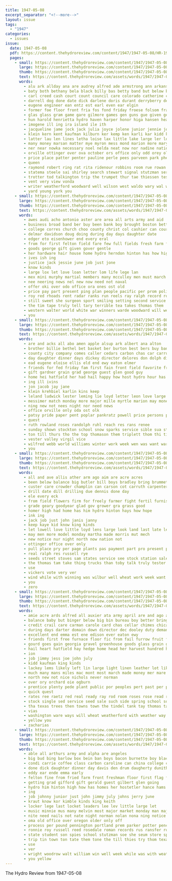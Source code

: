 ```yaml
---
title: 1947-05-08
excerpt_separator: "<!--more-->"
layout: issue
tags:
  - "1947"
categories:
  - issues
issue:
  date: 1947-05-08
  pdf: https://content.thehydroreview.com/content/1947/1947-05-08/HR-1947-05-08.pdf
  pages:
    - small: https://content.thehydroreview.com/content/1947/1947-05-08/small/HR-1947-05-08-01.jpg
      large: https://content.thehydroreview.com/content/1947/1947-05-08/large/HR-1947-05-08-01.jpg
      thumb: https://content.thehydroreview.com/content/1947/1947-05-08/thumbnails/HR-1947-05-08-01.jpg
      text: https://content.thehydroreview.com/assets/words/1947/1947-05-08/HR-1947-05-08-01.txt
      words:
        - alu ark allday ana are audrey alfred ade armstrong ann arkansas anita and afton american ard able aid all ates avants
        - baty both bethany bela black billy bas betty band but below bass body best bon bethel born burl buy brummitt basket ban bean baker brittain ball ber been began beatie bee blue belle boys business
        - carl creed cash court count council care colorado catherine church call car city che coulter clinton cooler class chief corres crown can check champion case con cause caton coe
        - darrell dog done date dick darlene doris durant derryberry dean door dan dau dao day dies daughter director duet dale dolph december deer
        - eugene engineer ean entz est earl even ear elgin
        - former foe floor front fria fos fond friday froese folsom frank flansburg far fellows fee for first from fulton fatal flute frost ford fray fund folks fast fink flash
        - glas glass gram game gare gilmore games gen guns gue given ger gary guest gloria givens gave grade gon goodwin getting gaylord guy good ghost
        - hun harold henrietta hydro haven harper honor higa hansen heart has hardy hall had hone home her hee hume hour high hand heaven hack hafer hammon head henry hogue
        - imogene ill ing ira island ile ith
        - jacqueline jame jock jack julia joyce jolene junior jennie johnson judge jee janice jess jean jordan jackie june john
        - klein kern kent kaufman kilburn ker kemp ken karli kar kidd knee king kleen
        - latter lau len lines letha loise lax little lake large ler long lee lights lary lawless lou legion later lord last los
        - many money marsan matter mye myron mess mond marion more maryann men martha man march much monday mary mana margie minnie mcdaniel made may marilyn means margy majors marylin melba mound mcbride marsha miss members menn mcallen mee margaret marie major might
        - ner near nowka necessary noel nelda neat now nor nadine nations noble new noon need nickel night not
        - orville ottinger over ova october ors office only odd orey olive
        - price place patter penter pauline perle pees parveen park pheasant penman pen pan pei perfect pass pennington pase pack par pastor pat pay
        - queen
        - raymond robert ring rat rita ridenour robbins room rue rowan rub ruckman red reynolds rather ready
        - statema steele sai shirley search stewart signal stutzman sermon solo sunday sun season service save states state step soe stange street stage sin scott sylvia short sutton she sum schoo said see saa selves study shoulder struck springs smith sie slow sayre stan sale sauer sandra second soap sor sports schroder soon say scot school sen
        - trotter tod talkington trip the trumpet thur tae thiessen testin thomas tuner taken tom tines texas tupper take ton tee tees them teacher thee than tur trio terrell toward thelin tal tat town ture too tech tips teas tone
        - vent very view vonda
        - writer weatherford woodward well wilson west waldo wary wal wil way work wate warn wieland was wanda wage wood won walker weather went will week with ware wilma water warning
        - yard young york you
    - small: https://content.thehydroreview.com/content/1947/1947-05-08/small/HR-1947-05-08-02.jpg
      large: https://content.thehydroreview.com/content/1947/1947-05-08/large/HR-1947-05-08-02.jpg
      thumb: https://content.thehydroreview.com/content/1947/1947-05-08/thumbnails/HR-1947-05-08-02.jpg
      text: https://content.thehydroreview.com/assets/words/1947/1947-05-08/HR-1947-05-08-02.txt
      words:
        - awes audi acho antonio aster are area all arts army and aid
        - business broad band ber buy been bank boy brought boston better
        - college corres church choo county christ col cashier can courts case collins call camping caddo courage company
        - delmar davidson doug doing during day days daughter date
        - edger eto eisenhower end every eral
        - from for first felton field fare few full fields fresh farm fuel
        - goods george gift given gover gentle
        - her hardware hair house home hydro herndon hinton has how high heart hour human head
        - ives ish ing
        - justice jack jessie june job just jone
        - know kinds
        - large lox let love loan letter lom life lege lan
        - mex mini murphy martial members many mcculley men must march may minor merced
        - nee neering news nel new now need not naval
        - offer oki over odo office ora ones ost old
        - price pay part present ping plan people pacific per prom polit pope pastor potter pian
        - roy red rhoads rent radar ranks run reels ray ralph record roberta richmond
        - still sweet she surgeon sport smiling setting second service sunday see study stuber set student store sander show said star san sawatzky smith salute speech sand
        - the tim tape truly tell tary terrible tea takes thomas them
        - western walter world white war winners warde woodward will weatherford with was work
        - you
    - small: https://content.thehydroreview.com/content/1947/1947-05-08/small/HR-1947-05-08-03.jpg
      large: https://content.thehydroreview.com/content/1947/1947-05-08/large/HR-1947-05-08-03.jpg
      thumb: https://content.thehydroreview.com/content/1947/1947-05-08/thumbnails/HR-1947-05-08-03.jpg
      text: https://content.thehydroreview.com/assets/words/1947/1947-05-08/HR-1947-05-08-03.txt
      words:
        - are and acks all abo amen apple alsup ark albert ana alton
        - brother billie bethel bet basket ber burton best bers buy bank
        - county city company comes caller cedars carbon chas car carruth coy cullens card cecil can chisum costas carlisle caddo crest cost class childre condi come crystal clinton carman
        - day daughter dinner days dickey director delores don dolph din david
        - ead eugene eloise ellis eld end ewy eaton elmer
        - friends for fed friday fam first fain front field favorite from fay
        - gift gardner grain grad george guest glen good guy
        - home hei hatfield her had hail happy how host hydro hour has harry held hop hansen
        - ing ill ivins
        - jon jacob jay jane
        - klein krehbiel karlin kins keep
        - leland ludwick lester leming lie loyd letter leon love large like lena lee
        - messimer match monday more major mille myrtle marion may money mar melba mean mey martin mound mable mash mari maxton mission muncy marsh
        - ning new not nees night nor need news
        - office orville only oda ost olk
        - patsy pride paper pent poplar pankratz powell price persons pie past plate pitzer pos pray place payne por
        - quest
        - ruth rowland roses randolph ruhl reach res rans renee
        - sunday shown stockton school snow sparks service sible sua ster strong stafford station seed spring special saturday silver south sewing son sal sale springfield shall see seco store soni she sharry
        - ton till thurs tho the top thomason them triplett thom thi tickel
        - vester valley virgil vice
        - wilfred webb world williams winter work week wen was want war weathers wat weatherford won will winifred with wife
        - you
    - small: https://content.thehydroreview.com/content/1947/1947-05-08/small/HR-1947-05-08-04.jpg
      large: https://content.thehydroreview.com/content/1947/1947-05-08/large/HR-1947-05-08-04.jpg
      thumb: https://content.thehydroreview.com/content/1947/1947-05-08/thumbnails/HR-1947-05-08-04.jpg
      text: https://content.thehydroreview.com/assets/words/1947/1947-05-08/HR-1947-05-08-04.txt
      words:
        - all and ave allis ather arm ago aim are acre acres
        - been below balance big butler bill boys bradley bring brummett battle buy binger but better best
        - custer care crowder champlin can carson cot carruth carpenter cate cant cost clinton caddo cattle corn car come chalmers cover close city cotton county
        - drill date dill drilling due dennis done day
        - ele every eck
        - from field flowers firm for freely farmer fight fertil furnish felt friday flowe first friendly forward farm
        - grade geary goodyear glad gov grower gra grass good
        - homer high had home has him hydro hinton hays how hope
        - ink ing
        - jack job just john janis janny
        - keep kaye kid know king kinds
        - let lowell love little loyd lens large look land last late less labor lund
        - may men more model monday martha made morris mut mech
        - new notice nur night north now nation not
        - ottinger office over only
        - pull place pry per page plants pas payment part pro present plant
        - real ralph res russell rye
        - seeds street stoves sam states service see stock station sale sun school stewart summer sid saturday shall san seed sunday state stands seas sell
        - the thomas tam take thing trucks than toby talk truly tester too tucker trail thi toke
        - use
        - vickers vote very ver
        - wind while with winning was wilbur well wheat work week want warner wheel weatherford will won winter
        - you
        - zero
    - small: https://content.thehydroreview.com/content/1947/1947-05-08/small/HR-1947-05-08-05.jpg
      large: https://content.thehydroreview.com/content/1947/1947-05-08/large/HR-1947-05-08-05.jpg
      thumb: https://content.thehydroreview.com/content/1947/1947-05-08/thumbnails/HR-1947-05-08-05.jpg
      text: https://content.thehydroreview.com/assets/words/1947/1947-05-08/HR-1947-05-08-05.txt
      words:
        - amie acre ards alfred all auxier ata army april are and ago acres age ard amy aid aller aide
        - balance baby but binger below big bin bureau boy better brings barn business buy brewers bank beer bless boys browne been buys brew best beauford belts brought
        - credit crail care carman carole card chas cellar chimes chica car constant city common close con come corner county cushion caddo crown cash
        - during days darter domain down director dec dooley duty demand door double deere doing dress dry decent day davenport dear
        - excellent end emma est ene edison ever eaton ewy
        - friends first free furnace floor fic from fail furrow fruit fought folks figures flowers farm fos for farms fine fewer
        - gourd goes gain georgia gravel greenhouse goods glass grain good grace gov gift grad glory
        - hail heart hatfield hay hedge home head her harvest hundred has hose hydro house held
        - ion
        - job jimmy jess joe john july
        - kidd kaufman king kinds
        - lackey lems likely left lin large light linen leather lot like let line leaders lewis lamp legal live living lister love
        - much many mans miles mac mont most march made money mer mare marsh mills mast may mark millet marion mine murphy main men more
        - north new not nice nichols never norman
        - over ory orchard oie ogburn
        - prentice plenty pede plant public por peoples pert past per price presto panes pat plants plan pink pace
        - quick quest
        - rates ree raetz red real ready ray rod room roses rose read rede roc rink
        - stock single sed service seed sale such side spring school soll sand six seven sodders store she show special sit steed slight steel ster sea search selling scout story son seems see station shade sudan sport soba state shirts slow
        - tha texas trees then towns town the tindel tank tay thomas tate ties takes than
        - vias
        - washington ware ways will wheat weatherford with weather way welfare wage wilfred week was water weeder war word world wash wages west wish went write working want work
        - yellow you
        - zacharias
    - small: https://content.thehydroreview.com/content/1947/1947-05-08/small/HR-1947-05-08-06.jpg
      large: https://content.thehydroreview.com/content/1947/1947-05-08/large/HR-1947-05-08-06.jpg
      thumb: https://content.thehydroreview.com/content/1947/1947-05-08/thumbnails/HR-1947-05-08-06.jpg
      text: https://content.thehydroreview.com/assets/words/1947/1947-05-08/HR-1947-05-08-06.txt
      words:
        - able all arthurs army and alpha are angeles
        - big bud bing barlow box bein ban boys bacon burnette boy blackwood bible but back both bruce brought business black
        - condi carrie coffee class carbon caroline can china college colorado clock carey camp cheese curt corporal cling chi chard cody county caddo car church city carney clas
        - done dick daughter dinner day davis den drum daugherty dunithan down dalke drake dungan denham delta darlene differ dev dun
        - eddy ear ende emma early
        - felton fine from fried farm front freshman floor first flag fer few fancy fand flagler friday frost fruits franks florida for ford fee
        - getting grad gifford gift gerald guest gilbert glen going
        - hydro him hinton high how has homes her hostetler hance hams hin home held har herndon honor
        - ing
        - job johnny junior just john jimmy july johns jerry june
        - kraut know kor kimble kinds king keith
        - locker lege last locket leaders lee lev little large let
        - music minnie mus many melvin most major market monday man majors moth made moody may must members moment myron marvin might
        - nite need nails not nate night norman nolan nona ning notice new noel near now north
        - oma old office over oregon older only off
        - process per pound pennington portland prem parker potter pencil pine perfect perle peaches patterson ports pears part perry paper
        - ronnie roy russell reed rosedale roman records rus ransfer roo rings run red rex roberta raleigh
        - state student son spies school stutzman soe she seum store space sun scout sunday sale square summer say second standard salute sor such swift sen slagell speaker senior swinehart steel ship
        - trip tin town ton tate them tone the till thies try thom texas thomas ting
        - use
        - ver
        - wright woodrow walt william win well week while was with weatherford weak why waller write way weeks war wal will work want
        - you yellow
---
```


The Hydro Review from 1947-05-08

<!--more-->

